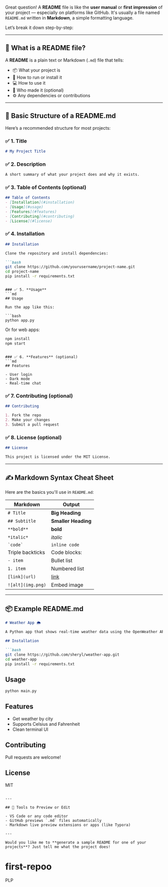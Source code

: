 Great question! A **README** file is like the **user manual** or **first impression** of your project — especially on platforms like GitHub. It's usually a file named `README.md` written in **Markdown**, a simple formatting language.

Let’s break it down step-by-step:

---

## 🧾 What is a README file?

A **README** is a plain text or Markdown (`.md`) file that tells:

* 📦 What your project is
* 🚀 How to run or install it
* 💻 How to use it
* 👤 Who made it (optional)
* ⚙️ Any dependencies or contributions

---

## 🧱 Basic Structure of a README.md

Here’s a recommended structure for most projects:

### ✅ 1. **Title**

```md
# My Project Title
```

### ✅ 2. **Description**

```md
A short summary of what your project does and why it exists.
```

### ✅ 3. **Table of Contents (optional)**

```md
## Table of Contents
- [Installation](#installation)
- [Usage](#usage)
- [Features](#features)
- [Contributing](#contributing)
- [License](#license)
```

### ✅ 4. **Installation**

````md
## Installation

Clone the repository and install dependencies:

```bash
git clone https://github.com/yourusername/project-name.git
cd project-name
pip install -r requirements.txt
````

````

### ✅ 5. **Usage**
```md
## Usage

Run the app like this:

```bash
python app.py
````

Or for web apps:

```bash
npm install
npm start
```

````

### ✅ 6. **Features** (optional)
```md
## Features

- User login
- Dark mode
- Real-time chat
````

### ✅ 7. **Contributing** (optional)

```md
## Contributing

1. Fork the repo
2. Make your changes
3. Submit a pull request
```

### ✅ 8. **License** (optional)

```md
## License

This project is licensed under the MIT License.
```

---

## ✍️ Markdown Syntax Cheat Sheet

Here are the basics you'll use in `README.md`:

| Markdown          | Output                      |
| ----------------- | --------------------------- |
| `# Title`         | **Big Heading**             |
| `## Subtitle`     | **Smaller Heading**         |
| `**bold**`        | **bold**                    |
| `*italic*`        | *italic*                    |
| `` `code` ``      | `inline code`               |
| Triple backticks  | Code blocks:                |
| `- item`          | Bullet list                 |
| `1. item`         | Numbered list               |
| `[link](url)`     | [link](https://example.com) |
| `![alt](img.png)` | Embed image                 |

---

## 📦 Example README.md

````md
# Weather App 🌦️

A Python app that shows real-time weather data using the OpenWeather API.

## Installation

```bash
git clone https://github.com/sheryl/weather-app.git
cd weather-app
pip install -r requirements.txt
````

## Usage

```bash
python main.py
```

## Features

* Get weather by city
* Supports Celsius and Fahrenheit
* Clean terminal UI

## Contributing

Pull requests are welcome!

## License

MIT

```

---

## 🔧 Tools to Preview or Edit

- VS Code or any code editor
- GitHub previews `.md` files automatically
- Markdown live preview extensions or apps (like Typora)

---

Would you like me to **generate a sample README for one of your projects**? Just tell me what the project does!
```
  # first-repoo
PLP

